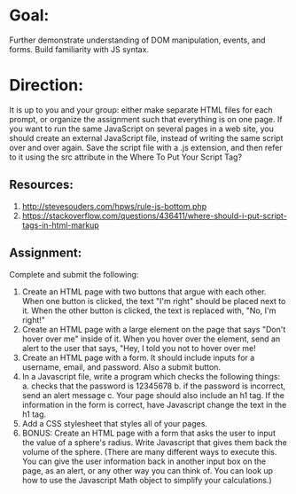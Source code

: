 # Goal:
Further demonstrate understanding of DOM manipulation, events, and forms. Build familiarity with JS syntax.
# Direction:
It is up to you and your group: either make separate HTML files for each prompt, or organize the assignment such that everything is on one page. If you want to run the same JavaScript on several pages in a web site, you should create an external JavaScript file, instead of writing the same script over and over again. Save the script file with a .js extension, and then refer to it using the src attribute in the <script> tag.
Example: <script src="myscripts.js"></script>
Where To Put Your Script Tag?

## Resources: 
1) http://stevesouders.com/hpws/rule-js-bottom.php
2) https://stackoverflow.com/questions/436411/where-should-i-put-script-tags-in-html-markup

## Assignment:
Complete and submit the following:
1.	Create an HTML page with two buttons that argue with each other. When one button is clicked, the text "I'm right" should be placed next to it. When the other button is clicked, the text is replaced with, "No, I'm right!"
2.	Create an HTML page with a large element on the page that says "Don't hover over me" inside of it. When you hover over the element, send an alert to the user that says, "Hey, I told you not to hover over me!
3.	Create an HTML page with a form. It should include inputs for a username, email, and password. Also a submit button.
4.	In a Javascript file, write a program which checks the following things:
a.	checks that the password is 12345678
b.	if the password is incorrect, send an alert message
c.	Your page should also include an h1 tag. If the information in the form is correct, have Javascript change the text in the h1 tag.
5.	Add a CSS stylesheet that styles all of your pages.
6.	BONUS: Create an HTML page with a form that asks the user to input the value of a sphere's radius. Write Javascript that gives them back the volume of the sphere. (There are many different ways to execute this. You can give the user information back in another input box on the page, as an alert, or any other way you can think of. You can look up how to use the Javascript Math object to simplify your calculations.)
